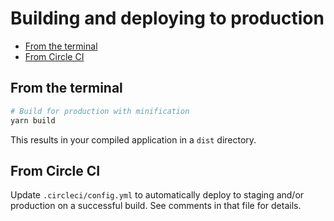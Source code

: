 # Building and deploying to production

-   [From the terminal](#from-the-terminal)
-   [From Circle CI](#from-circle-ci)

## From the terminal

```bash
# Build for production with minification
yarn build
```

This results in your compiled application in a `dist` directory.

## From Circle CI

Update `.circleci/config.yml` to automatically deploy to staging and/or production on a successful build. See comments in that file for details.
